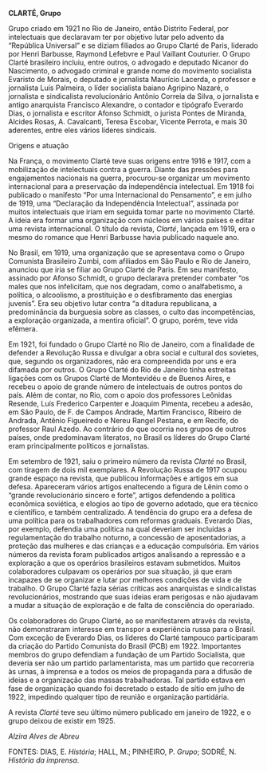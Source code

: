**CLARTÉ, Grupo**

Grupo criado em 1921 no Rio de Janeiro, então Distrito Federal, por
intelectuais que declaravam ter por objetivo lutar pelo advento da
“República Universal” e se diziam filiados ao Grupo Clarté de Paris,
liderado por Henri Barbusse, Raymond Lefebvre e Paul Vaillant Couturier.
O Grupo Clarté brasileiro incluiu, entre outros, o advogado e deputado
Nicanor do Nascimento, o advogado criminal e grande nome do movimento
socialista Evaristo de Morais, o deputado e jornalista Maurício Lacerda,
o professor e jornalista Luís Palmeira, o líder socialista baiano
Agripino Nazaré, o jornalista e sindicalista revolucionário Antônio
Correia da Silva, o jornalista e antigo anarquista Francisco Alexandre,
o contador e tipógrafo Everardo Dias, o jornalista e escritor Afonso
Schmidt, o jurista Pontes de Miranda, Alcides Rosas, A. Cavalcanti,
Teresa Escobar, Vicente Perrota, e mais 30 aderentes, entre eles vários
líderes sindicais.

Origens e atuação

Na França, o movimento Clarté teve suas origens entre 1916 e 1917, com a
mobilização de intelectuais contra a guerra. Diante das pressões para
engajamentos nacionais na guerra, procurou-se organizar um movimento
internacional para a preservação da independência intelectual. Em 1918
foi publicado o manifesto “Por uma Internacional do Pensamento”, e em
julho de 1919, uma “Declaração da Independência Intelectual”, assinada
por muitos intelectuais que iriam em seguida tomar parte no movimento
Clarté. A ideia era formar uma organização com núcleos em vários países
e editar uma revista internacional. O título da revista, *Clarté*,
lançada em 1919, era o mesmo do romance que Henri Barbusse havia
publicado naquele ano.

No Brasil, em 1919, uma organização que se apresentava como o Grupo
Comunista Brasileiro Zumbi, com afiliados em São Paulo e Rio de Janeiro,
anunciou que iria se filiar ao Grupo Clarté de Paris. Em seu manifesto,
assinado por Afonso Schmidt, o grupo declarava pretender combater “os
males que nos infelicitam, que nos degradam, como o analfabetismo, a
política, o alcoolismo, a prostituição e o desfibramento das energias
juvenis”. Era seu objetivo lutar contra “a ditadura republicana, a
predominância da burguesia sobre as classes, o culto das incompetências,
a exploração organizada, a mentira oficial”. O grupo, porém, teve vida
efêmera.

Em 1921, foi fundado o Grupo Clarté no Rio de Janeiro, com a finalidade
de defender a Revolução Russa e divulgar a obra social e cultural dos
sovietes, que, segundo os organizadores, não era compreendida por uns e
era difamada por outros. O Grupo Clarté do Rio de Janeiro tinha
estreitas ligações com os Grupos Clarté de Montevidéu e de Buenos Aires,
e recebeu o apoio de grande número de intelectuais de outros pontos do
país. Além de contar, no Rio, com o apoio dos professores Leônidas
Resende, Luís Frederico Carpenter e Joaquim Pimenta, recebeu a adesão,
em São Paulo, de F. de Campos Andrade, Martim Francisco, Ribeiro de
Andrada, Antênio Figueiredo e Nereu Rangel Pestana, e em Recife, do
professor Raul Azedo. Ao contrário do que ocorria nos grupos de outros
países, onde predominavam literatos, no Brasil os líderes do Grupo
Clarté eram principalmente políticos e jornalistas.

Em setembro de 1921, saiu o primeiro número da revista *Clarté* no
Brasil, com tiragem de dois mil exemplares. A Revolução Russa de 1917
ocupou grande espaço na revista, que publicou informações e artigos em
sua defesa. Apareceram vários artigos enaltecendo a figura de Lênin como
o “grande revolucionário sincero e forte”, artigos defendendo a política
econômica soviética, e elogios ao tipo de governo adotado, que era
técnico e científico, e também centralizado. A tendência do grupo era a
defesa de uma política para os trabalhadores com reformas graduais.
Everardo Dias, por exemplo, defendia uma política na qual deveriam ser
incluídas a regulamentação do trabalho noturno, a concessão de
aposentadorias, a proteção das mulheres e das crianças e a educação
compulsória. Em vários números da revista foram publicados artigos
analisando a repressão e a exploração a que os operários brasileiros
estavam submetidos. Muitos colaboradores culpavam os operários por sua
situação, já que eram incapazes de se organizar e lutar por melhores
condições de vida e de trabalho. O Grupo Clarté fazia sérias críticas
aos anarquistas e sindicalistas revolucionários, mostrando que suas
ideias eram perigosas e não ajudavam a mudar a situação de exploração e
de falta de consciência do operariado.

Os colaboradores do Grupo Clarté, ao se manifestarem através da revista,
não demonstraram interesse em transpor a experiência russa para o
Brasil. Com exceção de Everardo Dias, os líderes do Clarté tampouco
participaram da criação do Partido Comunista do Brasil (PCB) em 1922.
Importantes membros do grupo defendiam a fundação de um Partido
Socialista, que deveria ser não um partido parlamentarista, mas um
partido que recorreria às urnas, à imprensa e a todos os meios de
propaganda para a difusão de ideias e a organização das massas
trabalhadoras. Tal partido estava em fase de organização quando foi
decretado o estado de sítio em julho de 1922, impedindo qualquer tipo de
reunião e organização partidária.

A revista *Clarté* teve seu último número publicado em janeiro de 1922,
e o grupo deixou de existir em 1925.

*Alzira Alves de Abreu*

FONTES: DIAS, E. *História*; HALL, M.; PINHEIRO, P. *Grupo*; SODRÉ, N.
*História da imprensa*.
